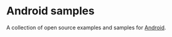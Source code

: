 # Android samples

A collection of open source examples and samples for [Android](https://www.android.com/).
